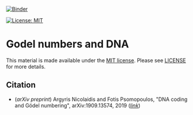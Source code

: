 [![Binder](https://mybinder.org/badge.svg)](https://mybinder.org/v2/gh/BiodataAnalysisGroup/godel-numbering/master?filepath=Biological-Sequences-and-Godel-numbers.ipynb)

[![License: MIT](https://img.shields.io/badge/License-MIT-yellow.svg)](https://opensource.org/licenses/MIT)

# Godel numbers and DNA

This material is made available under the [MIT license](https://opensource.org/licenses/MIT). Please see [LICENSE](LICENSE.md) for more details.

## Citation

- (_arXiv preprint_) Argyris Nicolaidis and Fotis Psomopoulos, "DNA coding and Gödel numbering", arXiv:1909.13574, 2019 (_[link](https://arxiv.org/abs/1909.13574)_)
